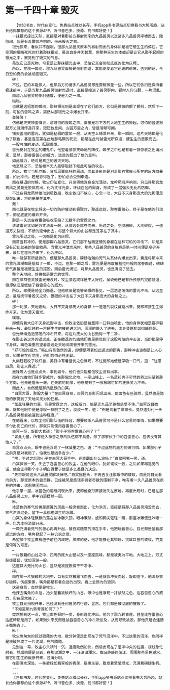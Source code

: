 # 第一千四十章 毁灭
        【告知书友，时代在变化，免费站点难以长存，手机app多书源站点切换看书大势所趋，站长给你推荐的这个换源APP，听书音色多、换源、找书都好使！】
       一抹银光掠过天际，直接是对着那前方暴射而来的九品兽灵以及诸多八品兽灵呼啸而去，隐隐间，似是有着雷鸣声响彻，带来毁灭之意。
       银光掠来，看似并不起眼，但那九品兽灵原本的暴射而出的身体却是被它硬生生的停住，它空洞的眼睛死死的盯着那抹银光，虽说自身并无智慧，但那种天生的本能却是让它从那不起眼的银光之中，察觉到了毁灭的气息。
       虽说它已是死物，可若是让那抹银光击中，恐怕它真会彻彻底底的化为灰烬…
       所以，在那一瞬间，那九品兽灵直接是倒射而退，本能驱使着它迅速的逃离，否则的话，今日恐怕真的会被彻底毁灭。
       砰！
       不过，它的本能惊人，但那后方的诸多八品兽灵却是要稍微差一些，所以它们依旧是保持着极速前冲，于是当那九品兽灵倒射而退时，直接是撞进了兽灵群内，顿时人仰马翻，一片混乱。
       而那九品兽灵的倒射速度，便是为之一滞。
       嗡嗡。
       也就是这短暂的瞬间，那抹银光则是出现在了它们前方，它似是微微的颤了颤抖，然后下一刻，可怕的雷鸣之声，突然从那银光之中爆发开来。
       轰隆隆！
       仿佛是灭天神雷降世，那可怕的轰鸣之声，直接是将下方的大地生生的掀起，可怕的音波掀起万丈涟漪传递开来，短短数息间，方圆万里之内，皆是清晰可闻。
       铺天盖地的雷光，犹如是粘稠的雷浆一般，从天空上铺泄开来，那一瞬间，这片天地都是化为了银色，甚至连笼罩在此地那粘稠的死云，都是在此时被雷光所穿透，硬生生的震散而去。
       一股可怕的波动，酝酿爆发。
       雷光反射在牧尘的瞳孔中，他望着那惊天动地的阵仗，眸子之中也是有着一抹惊骇之色涌出来，显然，那吞雷兽心的威力，远远的超出了他的意料。
       如此威力，绝对是真正的毁灭天地。
       地至尊之下，恐怕根本无人能够阻挡下如此可怕的攻击。
       所以，牧尘当机立断，背后凤翼疯狂的扇动，而其身形则是对着那吞雷兽心所在的反方向暴退，如此冲击，若是靠得近了，恐怕必会受到牵连。
       而在暴退的时候，牧尘印法变化，只见得他浑身金光涌动，龙吟凤鸣声响彻，只见得那真龙真凤之灵竟是脱体而出，化为丈许光影，环绕在他的周身，形成了一层强大无比的防御。
       不过在将龙凤体催动到极致后，牧尘依旧不放心，心念一动，大日不灭身那庞大的光影便是凝聚出来，将他笼罩在其中。
       轰！
       而也就是在牧尘将这一切的防护催动到极致时，那遥远处，那吞雷兽心，终于是在他的引动下，彻彻底底的爆炸开来。
       那是一头远古吞雷兽吸收压缩了无数年的雷霆之力。
       滚滚雷光犹如是万丈涛浪一般，从那远处席卷而来，所过之处，空间崩碎，大地碎裂，一道道万丈裂缝，不断的延伸出去，将整个巨大的山谷都是笼罩在了其中。
       雷光所过之处，一切都是化为灰烬。
       而首当其冲的，便是那群八品兽灵，它们那干枯而坚硬的身躯在这种可怕的冲击下，却是并没有起到丝毫的防御效果，当雷光冲泄而来时，那些八品兽灵的身躯竟是第一时间便是崩碎开来，最后在雷光冲击下，化为灰烬。
       唯一能够有所抵挡的，便是那九品兽灵，磅礴浩瀚的死气从其体内爆发出来，竟是将那冲来的雷光浪潮都是抵挡了一瞬，不过，在那一瞬之后，雷光便是再度摧枯拉朽般的席卷而过，磅礴死气直接是被硬生生的摧毁，而后雷光涌过，将那九品兽灵，也是淹没了进去。
       整个天地间，仿佛都是雷光的世界。
       而在那群兽灵被雷光淹没时，牧尘那边同样是不太好过，虽说他已是有所预感的提前暴退，但却依旧是低估了吞雷兽心的威力。
       所以，即便是他全力撤退，但他依旧是能够亲眼的看见，一层浩浩荡荡的雷光冲击，从远至近，最后携带着毁灭之势，狠狠的冲击在了大日不灭身那庞大的身躯之上。
       砰！
       那一刹那，天地震动，大日不灭身那庞大的身躯上一道道的裂纹蔓延出来，旋即直接生生爆炸开来，化为漫天雷光。
       噗嗤。
       即便有着大日不灭身抵御冲击，但牧尘依旧是被震得一口鲜血喷出，他的身体犹如是要碎裂开来一般，最后砰的一声硬生生的被砸进大地，深深的嵌入了进去，浑身骨骼犹如彻底碎裂。
       雷光继续浩浩荡荡的冲击开来，将这片庞大的山谷毁得一干二净…
       在那山谷之外的遥远处，正在撤退的九幽他们也是察觉到了这股可怕的冲击波，当即都是停下身体，面色凝重的望着遥远处天地间席卷开来的雷光。
       “好可怕的威力。”韩山有些骇然的道，即便是隔着如此遥远的距离，那种冲击波都是让人心惊，如果是在近范围，他们恐怕必死无疑。
       九幽轻轻咬了咬红唇，美目中有着担忧之色浮现，不过旋即她便是深吸一口气，道：“注意四周，别让人靠近。”
       墨锋等人也是点点头，事到如今，他们也只能相信牧尘没有出事。
       而在九幽他们驻步警戒时，在那偏北之地，一座山峰上，一名蓝衫男子突然的转过头望着那个方向，他先是眉头一皱，在先前的刹那，他感觉到了一股极端可怕的狂暴灵力冲击。
       而此人，自然便是那凤凰族的白冥。
       “白冥大哥，那股力量？”在白冥身侧，白冥的身影闪现出来，他面色有些骇然，显然也是隐隐的察觉到了天地间灵力的狂暴。
       “如此狂暴的力量，应是雷霆之力，这般威力，怕是连九品至尊都承受不住。”白冥双目微眯，旋即他眼中便是浮现一抹明了之色，淡淡一笑，道：“倒是高看了那家伙，竟然连对付一头八品兽灵都会被逼到这种程度。”
       在他看来，以牧尘他们那队伍的阵容，想要绞杀八品兽灵可不是什么容易的事情，如果想要不付出伤亡的代价，那就只能使用吞雷兽心了。
       白冥一怔，旋即大喜道：“那小子将吞雷兽心用了？”
       “如此力量，所有进入神兽之原的队伍都不具备，除了那家伙手中的吞雷兽心，应该没有其他人了。”
       白冥点点头，眼中也是浮现了一抹凝重之色，道：“不过此物的威力的确可怕，如果那小子之前真是对我用了，怕我也是凶多吉少。”
       “嘿，不过之后那小子在白冥大哥手中，还能翻出什么浪吗？”白斌咧嘴一笑，道。
       白冥微微一笑，失去了吞雷兽心的牧尘，在他的眼中，犹如蝼蚁一般，之后如果再遇见的话，他会让得那个小子明白得罪于他是多么愚蠢的决定。
       “先将眼前这头八品兽灵解决掉吧。”白冥摇摇头，不再去关注那眼中的蝼蚁，而是将目光看向前方，那里原本的兽灵群，已经被凤凰族诸多强者尽数的围剿干净，唯有着一头八品兽灵在疯狂的冲击，试图脱困而出。
       他手掌一握，冰蓝色的羽扇闪现出来，旋即他身形直接消失在原地，再度出现时，已是在那八品兽灵上方，手中羽扇猛然一扇。
       咻。
       冰蓝色的寒气仿佛是展翼的凤凰一般席卷而出，化为洪流，直接是将那八品兽灵淹没而去，寒气洪流过处，留下一具栩栩如生的冰雕。
       白冥的身体轻飘飘的落在按冰雕头顶，眼神漠然，旋即脚尖轻轻一踢，那座冰雕便是咔嚓一声，化为冰粉消散开来。
       一颗充满着死气的兽心冉冉升起，被白冥随意的捞在手中，他把玩着兽心，目光却是望着那遥远的方向，嘴角掀起了一抹讥讽之意。
       希望那个牧尘真有胆子前往内域吧，那样的话，他才能够让其知晓，挑衅巨兽的蝼蚁，究竟是何等的可悲。
       …
       一片狼藉的山谷之中，四周的庞大山壁以及一座座孤峰，都是被夷为平地，大地之上，万丈裂缝蔓延，犹如深渊一般。
       这座巨大无比的山谷，显然是被摧毁得干干净净。
       砰。
       而在那一片狼藉的大地中，巨石突然被震飞而去，一道身影冲天而起，旋即落下，他浑身衣衫破碎，伤痕累累，嘴角都是有着血迹的出现，看上去颇为的狼狈。
       这道身影，自然便是牧尘。
       他搽去嘴角的血迹，抬头望着被破坏的山谷，眼中也是浮现一抹骇然之色，这吞雷兽心的威力，实在是太强了。
       牧尘目光扫视开来，已经没有任何兽灵的行迹，显然，它们都是被彻底的摧毁了。
       “不知道那九转青莲如何了？”
       突然想到这一点，牧尘面色顿时一变，身形连忙冲出，他为了那九转青莲，甚至连吞雷兽心这底牌都是用了，如果到头来反而是被吞雷兽心的冲击所波及，从而导致被毁，那他真是会连肠子都悔青了。
       咻！
       牧尘急匆匆的掠过狼藉的大地，数分钟便是出现在了死气沼泽中，不过这里的沼泽，也同样是被破坏成了一片泥湖，死气腾腾。
       见到这一幕，牧尘心头顿时一沉，速度陡然加快，然后出现在了沼泽中央的位置，视线急忙射去，然后他便是见到，在那泥湖之中，一汪清澈潭水，依旧静静的荡漾，周围那些黑色湖水，被它们生生的截断开来，泾渭分明。
       在那潭水深处，一株碧绿如翡翠般的青莲，摇曳生姿，散发着莹莹绿光，充满着磅礴生机。
       ...
       ...
       【告知书友，时代在变化，免费站点难以长存，手机app多书源站点切换看书大势所趋，站长给你推荐的这个换源APP，听书音色多、换源、找书都好使！】